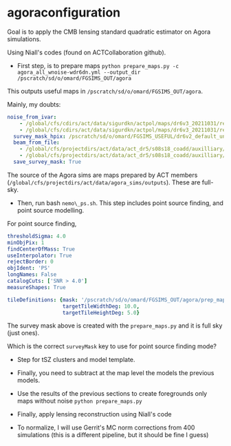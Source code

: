 # agoraconfiguration

Goal is to apply the CMB lensing standard quadratic estimator on Agora simulations.

Using Niall's codes (found on ACTCollaboration github).

* First step, is to prepare maps
`python prepare_maps.py -c agora_all_wnoise-wdr6dn.yml --output_dir /pscratch/sd/o/omard/FGSIMS_OUT/agora`

This outputs useful maps in `/pscratch/sd/o/omard/FGSIMS_OUT/agora`.

Mainly, my doubts:
```yaml
noise_from_ivar:
    - /global/cfs/cdirs/act/data/sigurdkn/actpol/maps/dr6v3_20211031/release_bestpass/cmb_daynight_tot_f090_coadd_ivar.fits
    - /global/cfs/cdirs/act/data/sigurdkn/actpol/maps/dr6v3_20211031/release_bestpass/cmb_daynight_tot_f150_coadd_ivar.fits
  survey_mask_hpix: /pscratch/sd/o/omard/FGSIMS_USEFUL/dr6v2_default_union_mask_wnemo_nside4096.fits
  beam_from_file:
    - /global/cfs/projectdirs/act/data/act_dr5/s08s18_coadd/auxilliary/beams/act_planck_dr5.01_s08s18_f090_daynight_beam.txt
    - /global/cfs/projectdirs/act/data/act_dr5/s08s18_coadd/auxilliary/beams/act_planck_dr5.01_s08s18_f150_daynight_beam.txt
  save_survey_mask: True
```

The source of the Agora sims are maps prepared by ACT members (`/global/cfs/projectdirs/act/data/agora_sims/outputs`). These are full-sky.


* Then, run bash `nemo\_ps.sh`. This step includes point source finding, and point source modelling.

For point source finding,
```yaml
thresholdSigma: 4.0
minObjPix: 1
findCenterOfMass: True
useInterpolator: True
rejectBorder: 0
objIdent: 'PS'
longNames: False
catalogCuts: ['SNR > 4.0']
measureShapes: True
```


```yaml
tileDefinitions: {mask: '/pscratch/sd/o/omard/FGSIMS_OUT/agora/prep_map/survey_mask.fits',
                  targetTileWidthDeg: 10.0,
                  targetTileHeightDeg: 5.0}
```

The survey mask above is created with the `prepare_maps.py` and it is full sky (just ones).

Which is the correct `surveyMask` key to use for point source finding mode?

* Step for tSZ clusters and model template.

* Finally, you need to subtract at the map level the models the previous models.

* Use the results of the previous sections to create foregrounds only maps without noise
`python prepare_maps.py`

* Finally, apply lensing reconstruction using Niall's code

* To normalize, I will use Gerrit's MC norm corrections from 400 simulations (this is a different pipeline, but it should be fine I guess)